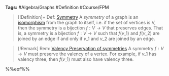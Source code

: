 ---
---

**Tags:** #Algebra/Graphs #Definition #Course/FPM 

 > 
 > \[!Definition\]+ Def: [Symmetry](Symmetry.md)
 > A *symmetry* of a graph is an [isomorphism](Isomorphism.md#isomorphism) from the graph to itself, i.e. if the set of vertices is V, then the symmetry is a bijection $f:V\to V$ that preserves edges. That is, a symmetry is a bijection $f:V\to V$ such that $f(v\_{1})$ and $f(v\_{2})$ are joined by an edge if and only if $v\_{1}$ and $v\_{2}$ are joined by an edge.

 > 
 > \[!Remark\] Rem: [Valency Preservation of symmetries](Symmetry.md)
 > A symmetry $f:V\to V$ must preserve the valency of a vertex. For example, if $v\_{1}$ has valency three, then $f(v\_{1})$ must also have valency three.

%%eof%%
